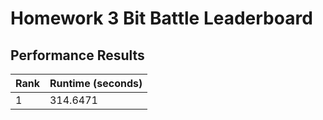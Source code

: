 # Homework 3 Bit Battle Leaderboard



## Performance Results

| Rank | Runtime (seconds) |
|------|------------------|
| 1 | 314.6471 |

